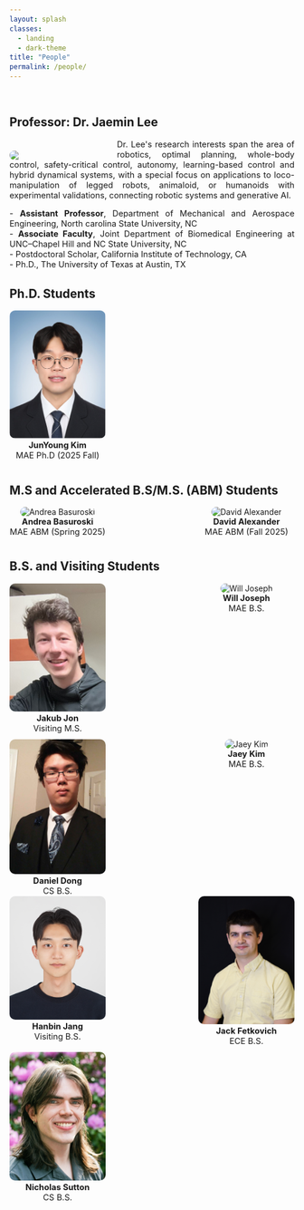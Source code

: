 ```yaml
---
layout: splash
classes:
  - landing
  - dark-theme
title: "People"
permalink: /people/
---
```


<br>

## Professor: Dr. Jaemin Lee

<img src="/assets/images/Jaemin5.jpg" align="left" width="170px" style="margin-right: 20px;margin-top: 20px;border-radius: 10px;"/>
<p style="text-align: justify;font-size:11pt;">
  Dr. Lee's research interests span the area of robotics, optimal planning, whole-body control, safety-critical control, autonomy, learning-based control and hybrid dynamical systems, with a special focus on applications to loco-manipulation of legged robots, animaloid, or humanoids with experimental validations, connecting robotic systems and generative AI.<br>
</p>  

<p style="text-align: justify;font-size:11pt;">
  - <b>Assistant Professor</b>, Department of Mechanical and Aerospace Engineering, North carolina State University, NC <br>
  - <b>Associate Faculty</b>, Joint Department of Biomedical Engineering at UNC–Chapel Hill and NC State University, NC <br>
  - Postdoctoral Scholar, California Institute of Technology, CA <br>
  - Ph.D., The University of Texas at Austin, TX <br>
<!--   - M.S., Seoul National University, South Korea <br> -->
</p>

<p> </p>


<!--  <p style="text-align: justify;font-size:11pt;">
MAE Cources <br>
  - Undergraduate: MAE 435 Principles of Automatic Control (Spring) <br>
  - Graduate: MAE 589 Fundamentals for Modern Robotics (2025 Fall), MAE 789 Advanced Planning and Control for Robots (2026 Fall)
</p>

<p style="text-align: justify;font-size:11pt;">
Academic Service <br>
  - Associate Editor, IEEE Robotics and Automation Letter (IEEE RA-L), IEEE International Conference on Robotics and Automation (ICRA) <br>
  - Reviewer, IEEE Transactions on Robotics (IEEE T-RO), IEEE Robotics and Automation Letter (IEEE RA-L), IEEE International Conference on Robotics and Automation (ICRA),  IEEE International Conference on Intelligent Robots and Systems (IROS), IEEE Conference on Decision and Control (CDC), American Control Conference (ACC), Robotica, ASME Journal of Dynamic Systems, Measurement and Control, Autonomous Robots (AURO), IEEE Transaction on Industrial Electronics (TIE), IEEE Control Systems Letters (L-CSS)
</p> -->

## Ph.D. Students
<div style="display: flex; justify-content: space-between; flex-wrap: wrap; gap: 10px;">
  <div style="text-align: center; width: 170px;">
    <img src="/assets/images/Junyoung.jpg" style="width: 100%;border-radius: 10px;" alt="JunYoung Kim" />
    <p style="font-size:11pt;margin: 0;"> <b>JunYoung Kim</b> <br> 
    MAE Ph.D (2025 Fall) <br>  
    </p>
  </div>

  <div style="width: 170px;"></div>

  <div style="width: 170px;"></div>

  <div style="width: 170px;"></div>
  
</div>

<p> </p>

## M.S and Accelerated B.S/M.S. (ABM) Students
<div style="display: flex; justify-content: space-between; flex-wrap: wrap; gap: 10px;">
  <div style="text-align: center; width: 170px;">
    <img src="/assets/images/Andrea.jpg" style="width: 100%;border-radius: 10px;" alt="Andrea Basuroski"/>
    <p style="font-size:11pt;margin: 0;"> <b>Andrea Basuroski</b> <br>
       MAE ABM (Spring 2025)
    </p>
  </div>
  <div style="text-align: center; width: 170px;">
    <img src="/assets/images/robot_logo.png" style="width: 100%;border-radius: 10px;" alt="David Alexander"/>
    <p style="font-size:11pt;margin: 0;"> <b>David Alexander</b> <br>
       MAE ABM (Fall 2025)
    </p>
  </div>
      <!-- 3rd of 4 columns (empty) -->
  <div style="width: 170px;"></div>

  <!-- 4th of 4 columns (empty) -->
  <div style="width: 170px;"></div>
</div>

<p> </p>

## B.S. and Visiting Students



<div style="display: flex; justify-content: space-between; flex-wrap: wrap; gap: 10px; ">
  <div style="text-align: center; width: 170px;">
    <img src="/assets/images/Jakub_jon.jpg" style="width: 100%;border-radius: 10px;" alt="Jakub Jon"/>
    <p style="font-size:11pt;margin: 0;"> <b>Jakub Jon</b> <br> 
    Visiting M.S.
    </p>
  </div>    
    <div style="text-align: center; width: 170px;">
    <img src="/assets/images/Will.jpg" style="width: 100%;border-radius: 10px;" alt="Will Joseph"/>
    <p style="font-size:11pt;margin: 0;"> <b>Will Joseph</b> <br>
    MAE B.S.
    </p>
  </div>  
  <div style="text-align: center; width: 170px;">
    <img src="/assets/images/daniel_dong.jpg" style="width: 100%;border-radius: 10px;" alt="Daniel Dong"/>
    <p style="font-size:11pt;margin: 0;"> <b>Daniel Dong</b> <br>
    CS B.S.
    </p>
  </div>
  <div style="text-align: center; width: 170px;">
   <img src="/assets/images/Jaey_Kim.jpg" style="width: 100%;border-radius: 10px;" alt="Jaey Kim"/>
    <p style="font-size:11pt;margin: 0;"> <b>Jaey Kim</b> <br>
    MAE B.S.
    </p>
  </div>
</div> 

 <div style="display: flex; justify-content: space-between; flex-wrap: wrap; gap: 10px; "> 
   <div style="text-align: center; width: 170px;">
    <img src="/assets/images/hanbin_Jang.jpg" style="width: 100%;border-radius: 10px;" alt="Hanbin Jang"/>
    <p style="font-size:11pt;margin: 0;"> <b>Hanbin Jang</b> <br>
    Visiting B.S. 
    </p>
  </div>  
  <div style="text-align: center; width: 170px;">
    <img src="/assets/images/Jack.jpg" style="width: 100%;border-radius: 10px;" alt="Jack Fetkovich"/>
    <p style="font-size:11pt;margin: 0;"> <b>Jack Fetkovich</b> <br>
      ECE B.S.
    </p>
  </div>
    <div style="text-align: center; width: 170px;">
    <img src="/assets/images/nwsutton.jpg" style="width: 100%;border-radius: 10px;" alt="
Nicholas Sutton"/>
    <p style="font-size:11pt;margin: 0;"> <b>
Nicholas Sutton</b> <br>
     CS B.S.
    </p>
  </div>

  <!-- 4th of 4 columns (empty) -->
  <div style="width: 170px;"></div>
   
<!--   <div style="text-align: center; width: 170px;">
    <img src="/assets/images/robot_logo.png" style="width: 100%;" alt="Person2"/>
    <p style="font-size:11pt;margin: 0;"> <b>Future Student</b> <br>
    </p>
  </div>
  <div style="text-align: center; width: 170px;">
    <img src="/assets/images/robot_logo.png" style="width: 100%;" alt="Person2"/>
    <p style="font-size:11pt;margin: 0;"> <b>Future Student</b> <br>
    </p>
  </div> -->
</div>


